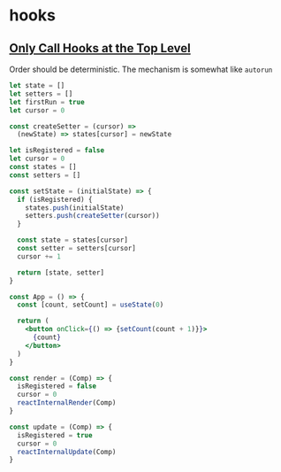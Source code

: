 # hooks

## [Only Call Hooks at the Top Level](https://reactjs.org/docs/hooks-rules.html#only-call-hooks-at-the-top-level)

Order should be deterministic. The mechanism is somewhat like `autorun`

```jsx
let state = []
let setters = []
let firstRun = true
let cursor = 0

const createSetter = (cursor) =>
  (newState) => states[cursor] = newState

let isRegistered = false
let cursor = 0
const states = []
const setters = []

const setState = (initialState) => {
  if (isRegistered) {
    states.push(initialState)
    setters.push(createSetter(cursor))
  }

  const state = states[cursor]
  const setter = setters[cursor]
  cursor += 1

  return [state, setter]
}

const App = () => {
  const [count, setCount] = useState(0)

  return (
    <button onClick={() => {setCount(count + 1)}}>
      {count}
    </button>
  )
}

const render = (Comp) => {
  isRegistered = false
  cursor = 0
  reactInternalRender(Comp)
}

const update = (Comp) => {
  isRegistered = true
  cursor = 0
  reactInternalUpdate(Comp)
}
```
